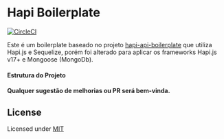 # Hapi Boilerplate

[![CircleCI](https://circleci.com/gh/Oda2/hapi-boilerplate/tree/master.svg?style=svg)](https://circleci.com/gh/Oda2/hapi-boilerplate/tree/master)

Este é um boilerplate baseado no projeto [hapi-api-boilerplate](https://github.com/FernandoCagale/hapi-api-boilerplate) que utiliza Hapi.js e Sequelize, porém foi alterado para aplicar os frameworks Hapi.js v17+ e Mongoose (MongoDb).

#### Estrutura do Projeto

#### Qualquer sugestão de melhorias ou PR será bem-vinda.

## License
Licensed under [MIT](https://github.com/Oda2/hapi-boilerplate/blob/master/LICENSE)